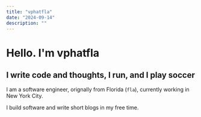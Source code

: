 ```yaml
---
title: "vphatfla"
date: "2024-09-14"
description: ""
---
```

# Hello. I'm vphatfla

## I write code and thoughts, I run, and I play soccer

I am a software engineer, orignally from Florida (`fla`), currently working in New York City.

I build software and write short blogs in my free time.
